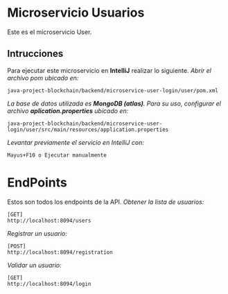# Microservicio Usuarios
Este es el microservicio User.

## Intrucciones 
Para ejecutar este microservicio en **IntelliJ** realizar lo siguiente.
_Abrir el archivo pom ubicado en:_

```
java-project-blockchain/backend/microservice-user-login/user/pom.xml
```
_La base de datos utilizada es **MongoDB (atlas)**. Para su uso, configurar el archivo **aplication.properties** ubicado en:_
```
java-project-blockchain/backend/microservice-user-login/user/src/main/resources/application.properties
```
_Levantar previamente el servicio en IntelliJ con:_
```
Mayus+F10 o Ejecutar manualmente
```

# EndPoints
Estos son todos los endpoints de la API.
_Obtener la lista de usuarios:_
```
[GET]
http://localhost:8094/users
```

_Registrar un usuario:_
```
[POST]
http://localhost:8094/registration
```

_Validar un usuario:_
```
[GET]
http://localhost:8094/login
```
